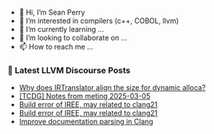 - 👋 Hi, I’m Sean Perry
- 👀 I’m interested in compilers (c++, COBOL, llvm)
- 🌱 I’m currently learning ...
- 💞️ I’m looking to collaborate on ...
- 📫 How to reach me ...

<!---
s66perry/s66perry is a ✨ special ✨ repository because its `README.md` (this file) appears on your GitHub profile.
You can click the Preview link to take a look at your changes.
--->
### 📕 Latest LLVM Discourse Posts

<!-- DISCOURSE-LLVM:START -->
- [Why does IRTranslator align the size for dynamic alloca?](https://discourse.llvm.org/t/why-does-irtranslator-align-the-size-for-dynamic-alloca/85160#post_1)
- [[TCDG] Notes from meting 2025-03-05](https://discourse.llvm.org/t/tcdg-notes-from-meting-2025-03-05/85116#post_5)
- [Build error of IREE, may related to clang21](https://discourse.llvm.org/t/build-error-of-iree-may-related-to-clang21/85090#post_10)
- [Build error of IREE, may related to clang21](https://discourse.llvm.org/t/build-error-of-iree-may-related-to-clang21/85090#post_9)
- [Improve documentation parsing in Clang](https://discourse.llvm.org/t/improve-documentation-parsing-in-clang/84513#post_4)
<!-- DISCOURSE-LLVM:END -->
